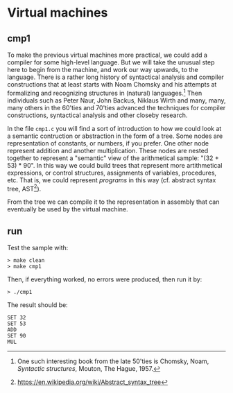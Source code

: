 # Virtual machines


## cmp1

To make the previous virtual machines more practical, we could add a compiler for some high-level language. But we
will take the unusual step here to begin from the machine, and work our way upwards, to the language. There is a
rather long history of syntactical analysis and compiler constructions that at least starts with Noam Chomsky and
his attempts at formalizing and recognizing structures in (natural) languages.[^1] Then individuals such as Peter Naur,
John Backus, Niklaus Wirth and many, many, many others in the 60'ties and 70'ties advanced the techniques for compiler
constructions, syntactical analysis and other closeby research.

[^1]: One such interesting book from the late 50'ties is Chomsky, Noam, *Syntactic structures*, Mouton, The Hague, 1957.

In the file `cmp1.c` you will find a sort of introduction to how we could look at a semantic contruction or abstraction
in the form of a tree. Some nodes are representation of constants, or numbers, if you prefer. One other node represent
addition and another multiplication. These nodes are nested together to represent a "semantic" view of the arithmetical
sample: "(32 + 53) * 90". In this way we could build trees that represent more artithmetical expressions, or control
structures, assignments of variables, procedures, etc. That is, we could represent *programs* in this way (cf. abstract
syntax tree, AST[^2]).

[^2]: https://en.wikipedia.org/wiki/Abstract_syntax_tree

From the tree we can compile it to the representation in assembly that can eventually be used by the virtual machine.

## run

Test the sample with:

```
> make clean
> make cmp1
```

Then, if everything worked, no errors were produced, then run it by:

```
> ./cmp1
```

The result should be:

```
SET 32
SET 53
ADD
SET 90
MUL
```

